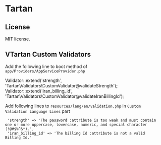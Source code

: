 Tartan
============



License
-------
MIT license.


VTartan Custom Validators
-------------------------
Add the following line to boot method of `app/Providers/AppServiceProvider.php`
 
 Validator::extend('strength', 'Tartan\Validators\CustomValidator@validateStrength');
 Validator::extend('iran_billing_id', 'Tartan\Validators\CustomValidator@validateIranBillingId');

Add following lines to `resources/lang/en/validation.php` in `Custom Validation Language Lines` part

```
 'strength' => 'The password :attribute is too weak and must contain one or more uppercase, lowercase, numeric, and special character (!@#$%^&*).',
 'iran_billing_id' => 'The billing Id :attribute is not a valid Billing Id.'
```